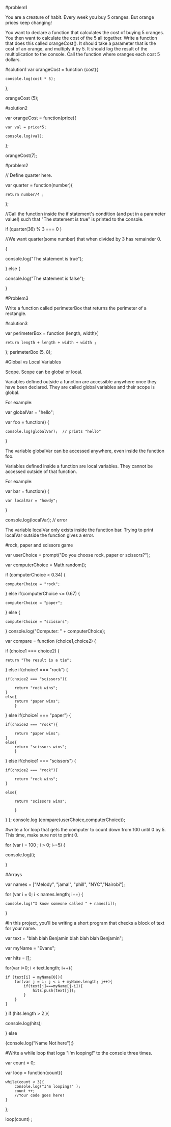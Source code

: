 #problem1

You are a creature of habit. Every week you buy 5 oranges. But orange prices keep changing!

You want to declare a function that calculates the cost of buying 5 oranges.
You then want to calculate the cost of the 5 all together.
Write a function that does this called orangeCost().
It should take a parameter that is the cost of an orange, and multiply it by 5.
It should log the result of the multiplication to the console.
Call the function where oranges each cost 5 dollars.


#solution1
var orangeCost = function (cost){

    console.log(cost * 5);
};

orangeCost (5);

#solution2

var orangeCost = function(price){

    var val = price*5;
    
    console.log(val);
};

orangeCost(7);

#problem2

// Define quarter here.

var quarter = function(number){

    return number/4 ;
};


//Call the function inside the if statement's condition (and put in a parameter value!) such that "The statement is true" is printed to the console.

if (quarter(36) % 3 === 0 ) 

//We want quarter(some number) that when divided by 3 has remainder 0.

{

  console.log("The statement is true");
  
} else {

  console.log("The statement is false");
  
}

#Problem3

Write a function called perimeterBox that returns the perimeter of a rectangle.

#solution3

var perimeterBox = function (length, width){
    
    return length + length + width + width ;
    
};
perimeterBox (5, 8);

#Global vs Local Variables

Scope. Scope can be global or local.

Variables defined outside a function are accessible anywhere once they have been declared. They are called global variables and their scope is global.

For example:

var globalVar = "hello";

var foo = function() {

    console.log(globalVar);  // prints "hello"
}

The variable globalVar can be accessed anywhere, even inside the function foo.

Variables defined inside a function are local variables. They cannot be accessed outside of that function.

For example:

var bar = function() {

    var localVar = "howdy";
}

console.log(localVar);  // error

The variable localVar only exists inside the function bar. Trying to print localVar outside the function gives a error.

#rock, paper and scissors game

var userChoice = prompt("Do you choose rock, paper or scissors?");

var computerChoice = Math.random();

if (computerChoice < 0.34) {

	computerChoice = "rock";
    
} else if(computerChoice <= 0.67) {

	computerChoice = "paper";
    
} else {

	computerChoice = "scissors";
    
} console.log("Computer: " + computerChoice);

var compare = function (choice1,choice2) {

if (choice1 === choice2) {
    
    return "The result is a tie";
}
else if(choice1 === "rock") {
    
    if(choice2 === "scissors"){
        
        return "rock wins";
    }
    else{
        return "paper wins";
        }
}
else if(choice1 === "paper") {
    
    if(choice2 === "rock"){
        
        return "paper wins";
    }
    else{
        return "scissors wins";
        }
}
else if(choice1 === "scissors") {
    
    if(choice2 === "rock"){
        
        return "rock wins";
    }
    
    else{
    
        return "scissors wins";
        
        }
}
};
console.log (compare(userChoice,computerChoice));

#write a for loop that gets the computer to count down from 100 until 0 by 5. This time, make sure not to print 0.

for (var i = 100 ; i > 0; i-=5) {

console.log(i);

}

#Arrays

var names = ["Melody", "jamal", "phill", "NYC","Nairobi"];

for (var i = 0; i < names.length; i++) {

    console.log("I know someone called " + names[i]);
}

#In this project, you'll be writing a short program that checks a block of text for your name.

var text = "blah blah Benjamin blah blah blah Benjamin";

var myName = "Evans";

var hits = [];

for(var i=0; i < text.length; i++){

    if (text[i] = myName[0]){
        for(var j = i; j < i + myName.length; j++){
            if(text[j]===myName[j-i]){
                hits.push(text[j]);
            }
        }
    }
}
        if (hits.length > 2 ){
        
console.log(hits);

}
else 

{console.log("Name Not here");}

#Write a while loop that logs "I'm looping!" to the console three times. 

var count = 0;

var loop = function(count){

	while(count < 3){
	    console.log("I'm looping!" );
	    count ++;
		//Your code goes here!
	}
};

loop(count) ;
